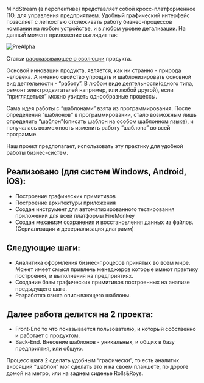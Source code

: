 MindStream (в перспективе) представляет собой кросс-платформенное ПО, для управления предприятием. Удобный графический интерфейс позволяет с легкостью отслеживать работу бизнес-процессов компании на любом устройстве, и  в любом уровне детализации. 
На данный момент приложение выглядит так:

![PreAlpha](http://habrastorage.org/files/044/a6a/882/044a6a882c0f464ba99485a8b6c72b0d.gif)

Статьи [рассказывающее о эволюции](http://programmingmindstream.blogspot.com/2014/11/mindstream.html "Содержание статей о MindStream") продукта.

Основой инновации продукта, является, как ни странно - природа человека. А именно свойство упрощать и шаблонизировать основной вид деятельности - “работу”. В любом виде деятельности(одного типа, ремонт электродвигателей например, или любой другой), если “приглядеться” можно увидеть однообразные процессы. 

Сама идея работы с “шаблонами” взята из программирования. После определения “шаблонов” в программировании, стало возможным лишь определить “шаблон”(описать шаблон на особом шаблонном языке), и получалась возможность изменить работу “шаблона” во всей программе. 

Наш проект предполагает, использовать эту практику для удобной работы бизнес-систем.

## Реализовано (для систем Windows, Android, iOS): 
* Построение графических примитивов
* Построение архитектуры приложения
* Создан инструмент для автоматизированного тестирования приложений для всей платформы FireMonkey
* Создан механизм сохранения и восстановления данных из файлов. (Сериализация и десериализация диаграмм)

## Следующие шаги: 
* Аналитика оформления бизнес-процесов принятых во всем мире. Может имеет смысл привлечь менеджеров которые имеют практику построения, и выполнения на предприятиях.
* Создание базы графических примитивов построенных на анализе предыдущего шага.
* Разработка языка описывающего шаблоны.

## Далее работа делится на 2 проекта: 
* Front-End то что показывается пользователю, и который собственно и работает с продуктом. 
* Back-End. Внесение шаблонов - уникальных, и общих в базу предприятия, или общую. 

Процесс шага 2 сделать удобным “графически”, то есть аналитик вносящий “шаблон” мог сделать это и на своем планшете, по дороге домой на метро, или на заднем сиденье Rolls&Roys.